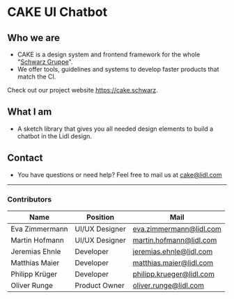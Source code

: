 # CAKE UI Chatbot

## Who we are

- CAKE is a design system and frontend framework for the whole "[Schwarz Gruppe](https://jobs.schwarz/)".
- We offer tools, guidelines and systems to develop faster products that match the CI.

Check out our project website <https://cake.schwarz>.

## What I am

- A sketch library that gives you all needed design elements to build a chatbot in the Lidl design.

## Contact

- You have questions or need help? Feel free to mail us at <cake@lidl.com>

---

### Contributors

| Name | Position | Mail |
|----|---|----|
| Eva Zimmermann | UI/UX Designer | eva.zimmermann@lidl.com |
| Martin Hofmann | UI/UX Designer | martin.hofmann@lidl.com |
| Jeremias Ehnle | Developer | jeremias.ehnle@lidl.com |
| Matthias Maier | Developer | matthias.maier@lidl.com |
| Philipp Krüger | Developer | philipp.krueger@lidl.com |
| Oliver Runge | Product Owner | oliver.runge@lidl.com |
